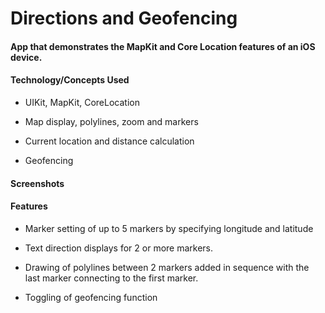 # Directions and Geofencing

#### App that demonstrates the MapKit and Core Location features of an iOS device.

#### Technology/Concepts Used
* UIKit, MapKit, CoreLocation

* Map display, polylines, zoom and markers

* Current location and distance calculation

* Geofencing

#### Screenshots

#### Features
* Marker setting of up to 5 markers by specifying longitude and latitude

* Text direction displays for 2 or more markers. 

* Drawing of polylines between 2 markers added in sequence with the last marker connecting to the first marker.

* Toggling of geofencing function



